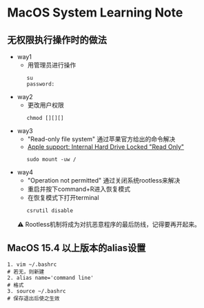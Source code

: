 # MacOS System Learning Note
## 无权限执行操作时的做法
   * way1
      + 用管理员进行操作
      ```vim
         su
         password:
      ```
   * way2
      + 更改用户权限
      ```vim   
         chmod [][][]
      ```
   * way3
      + "Read-only file system" 通过苹果官方给出的命令解决
      + [Apple support: Internal Hard Drive Locked "Read Only"](https://discussions.apple.com/thread/4193178)
     ```vim
        sudo mount -uw /
     ```
   * way4
      + "Operation not permitted" 通过关闭系统rootless来解决
      + 重启并按下command+R进入恢复模式
      + 在恢复模式下打开terminal
      ```vim
         csrutil disable
      ```
      ⚠️ Rootless机制将成为对抗恶意程序的最后防线，记得要再开起来。
## MacOS 15.4 以上版本的alias设置
   ```vim
   1. vim ~/.bashrc
   # 若无，则新建
   2. alias name='command line'
   # 格式
   3. source ~/.bashrc
   # 保存退出后使之生效
   ```
   
